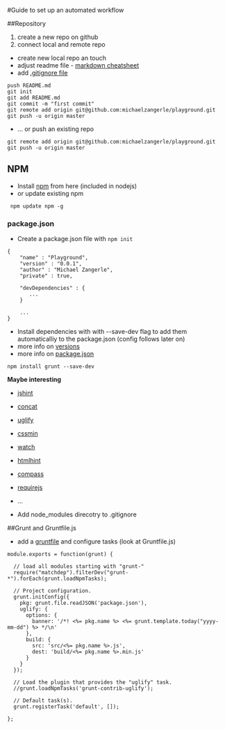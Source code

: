 #Guide to set up an automated workflow

##Repository

1. create a new repo on github
2. connect local and remote repo

  * create new local repo an touch
  * adjust readme file - [markdown cheatsheet](https://github.com/adam-p/markdown-here/wiki/Markdown-Cheatsheet)
  * add [.gitignore file](https://help.github.com/articles/ignoring-files)

```
push README.md
git init
git add README.md
git commit -m "first commit"
git remote add origin git@github.com:michaelzangerle/playground.git
git push -u origin master
```

  * ... or push an existing repo 

```
git remote add origin git@github.com:michaelzangerle/playground.git
git push -u origin master
```

## NPM

  * Install [npm](http://nodejs.org/) from here (included in nodejs)
  * or update existing npm 

```
 npm update npm -g
```

### package.json

* Create a package.json file with ```npm init```

```
{
    "name" : "Playground",
    "version" : "0.0.1",
    "author" : "Michael Zangerle",
    "private" : true,

    "devDependencies" : {
       ... 
    } 

    ...
}
```

* Install dependencies with with --save-dev flag to add them automaticalliy to the package.json (config follows later on)
* more info on [versions](https://npmjs.org/doc/misc/semver.html#Ranges)
* more info on [package.json](https://npmjs.org/doc/json.html)

```
npm install grunt --save-dev
```
**Maybe interesting**
  * [jshint](https://github.com/gruntjs/grunt-contrib-jshint)
  * [concat](https://github.com/gruntjs/grunt-contrib-concat)
  * [uglify](https://github.com/gruntjs/grunt-contrib-uglify)
  * [cssmin](https://github.com/gruntjs/grunt-contrib-cssmin)
  * [watch](https://github.com/gruntjs/grunt-contrib-watch)
  * [htmlhint](https://github.com/yaniswang/grunt-htmlhint)
  * [compass](https://github.com/gruntjs/grunt-contrib-compass)
  * [requirejs](https://github.com/gruntjs/grunt-contrib-requirejs)
  * ...

* Add node_modules direcotry to .gitignore

##Grunt and Gruntfile.js

* add a [gruntfile](http://gruntjs.com/getting-started#the-gruntfile) and configure tasks (look at Gruntfile.js)

```
module.exports = function(grunt) {

  // load all modules starting with "grunt-"
  require("matchdep").filterDev("grunt-*").forEach(grunt.loadNpmTasks);

  // Project configuration.
  grunt.initConfig({
    pkg: grunt.file.readJSON('package.json'),
    uglify: {
      options: {
        banner: '/*! <%= pkg.name %> <%= grunt.template.today("yyyy-mm-dd") %> */\n'
      },
      build: {
        src: 'src/<%= pkg.name %>.js',
        dest: 'build/<%= pkg.name %>.min.js'
      }
    }
  });

  // Load the plugin that provides the "uglify" task.
  //grunt.loadNpmTasks('grunt-contrib-uglify');

  // Default task(s).
  grunt.registerTask('default', []);

};
```